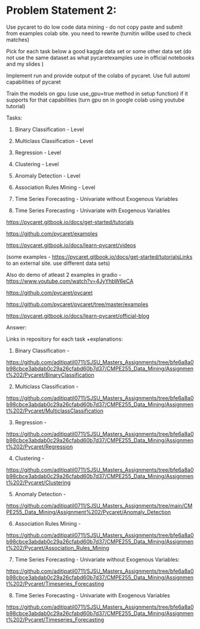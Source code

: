 # Problem Statement 2:

Use pycaret to do low code data mining - do not copy paste and submit from examples colab site. you need to rewrite (turnitin willbe used to check matches)  

Pick for each task below a good kaggle data set or some other data set (do not use the same dataset as what pycaretexamples use in official notebooks and my slides )

Implement run and provide output of the colabs of pycaret. Use full automl capabilities of pycaret

Train the models on gpu (use use_gpu=true method in setup function) if it supports for that capabilities (turn gpu on in google colab using youtube tutorial) 

Tasks:

  1) Binary Classification - Level

  2) Multiclass Classification - Level

  3) Regression - Level

  4) Clustering - Level

  5) Anomaly Detection - Level

  6) Association Rules Mining - Level

  7) Time Series Forecasting - Univariate without Exogenous Variables

  8) Time Series Forecasting - Univariate with Exogenous Variables  

https://pycaret.gitbook.io/docs/get-started/tutorials

https://github.com/pycaret/examples

https://pycaret.gitbook.io/docs/learn-pycaret/videos

(some examples - https://pycaret.gitbook.io/docs/get-started/tutorialsLinks to an external site. use different data sets)

Also do demo of atleast 2 examples in gradio -
https://www.youtube.com/watch?v=4JyYhbW6eCA 

https://github.com/pycaret/pycaret

https://github.com/pycaret/pycaret/tree/master/examples

https://pycaret.gitbook.io/docs/learn-pycaret/official-blog


Answer:

Links in repository for each task +explanations:

  1) Binary Classification - 

https://github.com/aditipatil0711/SJSU_Masters_Assignments/tree/bfe6a8a0b98cbce3abdab0c29a26cfabd60b7d37/CMPE255_Data_Mining/Assignment%202/Pycaret/BinaryClassification

  2) Multiclass Classification -

https://github.com/aditipatil0711/SJSU_Masters_Assignments/tree/bfe6a8a0b98cbce3abdab0c29a26cfabd60b7d37/CMPE255_Data_Mining/Assignment%202/Pycaret/MulticlassClassification

  3) Regression - 

https://github.com/aditipatil0711/SJSU_Masters_Assignments/tree/bfe6a8a0b98cbce3abdab0c29a26cfabd60b7d37/CMPE255_Data_Mining/Assignment%202/Pycaret/Regression

  4) Clustering - 

https://github.com/aditipatil0711/SJSU_Masters_Assignments/tree/bfe6a8a0b98cbce3abdab0c29a26cfabd60b7d37/CMPE255_Data_Mining/Assignment%202/Pycaret/Clustering

  5) Anomaly Detection - 

https://github.com/aditipatil0711/SJSU_Masters_Assignments/tree/main/CMPE255_Data_Mining/Assignment%202/Pycaret/Anomaly_Detection

  6) Association Rules Mining - 

https://github.com/aditipatil0711/SJSU_Masters_Assignments/tree/bfe6a8a0b98cbce3abdab0c29a26cfabd60b7d37/CMPE255_Data_Mining/Assignment%202/Pycaret/Association_Rules_Mining

  7) Time Series Forecasting - Univariate without Exogenous Variables:

https://github.com/aditipatil0711/SJSU_Masters_Assignments/tree/bfe6a8a0b98cbce3abdab0c29a26cfabd60b7d37/CMPE255_Data_Mining/Assignment%202/Pycaret/Timeseries_Forecasting

  8) Time Series Forecasting - Univariate with Exogenous Variables 

https://github.com/aditipatil0711/SJSU_Masters_Assignments/tree/bfe6a8a0b98cbce3abdab0c29a26cfabd60b7d37/CMPE255_Data_Mining/Assignment%202/Pycaret/Timeseries_Forecasting

